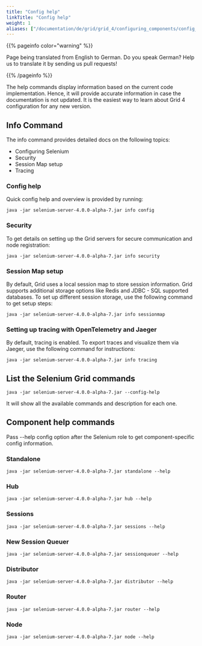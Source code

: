 ```yaml
---
title: "Config help"
linkTitle: "Config help"
weight: 1
aliases: ["/documentation/de/grid/grid_4/configuring_components/config_help/"]
---
```


{{% pageinfo color="warning" %}}
<p class="lead">
   <i class="fas fa-language display-4"></i> 
   Page being translated from 
   English to German. Do you speak German? Help us to translate
   it by sending us pull requests!
</p>
{{% /pageinfo %}}

The help commands display information based on the current code implementation.
Hence, it will provide accurate information in case the documentation is not updated. 
It is the easiest way to learn about Grid 4 configuration for any new version.

## Info Command

The info command provides detailed docs on the following topics:
* Configuring Selenium
* Security
* Session Map setup
* Tracing

### Config help 

Quick config help and overview is provided by running:

```shell
java -jar selenium-server-4.0.0-alpha-7.jar info config
```

### Security

To get details on setting up the Grid servers for secure communication and node registration:

```shell
java -jar selenium-server-4.0.0-alpha-7.jar info security
```

### Session Map setup

By default, Grid uses a local session map to store session information. 
Grid supports additional storage options like Redis and JDBC - SQL supported databases. 
To set up different session storage, use the following command to get setup steps:

```shell
java -jar selenium-server-4.0.0-alpha-7.jar info sessionmap
```

### Setting up tracing with OpenTelemetry and Jaeger

By default, tracing is enabled. To export traces and visualize them via Jaeger, use the following command for instructions:

```shell
java -jar selenium-server-4.0.0-alpha-7.jar info tracing
```

## List the Selenium Grid commands  
 

```shell
java -jar selenium-server-4.0.0-alpha-7.jar --config-help
```

It will show all the available commands and description for each one.

## Component help commands

Pass --help config option after the Selenium role to get component-specific config information.

### Standalone 

```shell
java -jar selenium-server-4.0.0-alpha-7.jar standalone --help
```
### Hub 

```shell
java -jar selenium-server-4.0.0-alpha-7.jar hub --help
```

### Sessions 

```shell
java -jar selenium-server-4.0.0-alpha-7.jar sessions --help
```

### New Session Queuer

```shell
java -jar selenium-server-4.0.0-alpha-7.jar sessionqueuer --help
```

### Distributor 

```shell
java -jar selenium-server-4.0.0-alpha-7.jar distributor --help
```

### Router 

```shell
java -jar selenium-server-4.0.0-alpha-7.jar router --help
```

### Node 

```shell
java -jar selenium-server-4.0.0-alpha-7.jar node --help
```



